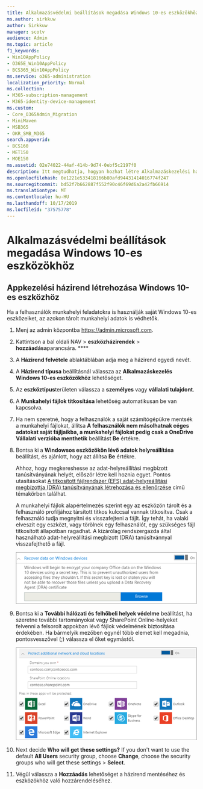 ```yaml
---
title: Alkalmazásvédelmi beállítások megadása Windows 10-es eszközökhöz
ms.author: sirkkuw
author: Sirkkuw
manager: scotv
audience: Admin
ms.topic: article
f1_keywords:
- Win10AppPolicy
- O365E_Win10AppPolicy
- BCS365_Win10AppPolicy
ms.service: o365-administration
localization_priority: Normal
ms.collection:
- M365-subscription-management
- M365-identity-device-management
ms.custom:
- Core_O365Admin_Migration
- MiniMaven
- MSB365
- OKR_SMB_M365
search.appverid:
- BCS160
- MET150
- MOE150
ms.assetid: 02e74022-44af-414b-9d74-0ebf5c2197f0
description: Itt megtudhatja, hogyan hozhat létre Alkalmazáskezelési házirendet, és védheti a Windows 10 eszközökön lévő munkahelyi fájlokat.
ms.openlocfilehash: 0e1221e533418166b80afd94431414016774f247
ms.sourcegitcommit: bd52f7b662887f552f90c46f69d6a2a42fb66914
ms.translationtype: MT
ms.contentlocale: hu-HU
ms.lasthandoff: 10/17/2019
ms.locfileid: "37575778"
---
```

# <a name="set-application-protection-settings-for-windows-10-devices"></a>Alkalmazásvédelmi beállítások megadása Windows 10-es eszközökhöz

## <a name="create-an-app-management-policy-for-windows-10"></a>Appkezelési házirend létrehozása Windows 10-es eszközhöz

Ha a felhasználók munkahelyi feladatokra is használják saját Windows 10-es eszközeiket, az azokon tárolt munkahelyi adatok is védhetők.
  
1. Menj az admin központba <a href="https://go.microsoft.com/fwlink/p/?linkid=837890" target="_blank">https://admin.microsoft.com</a>. 
    
2. Kattintson a bal oldali NAV \> **eszközházirendek** \> **hozzáadása**parancsára. ****

3. A **Házirend felvétele** ablaktáblában adja meg a házirend egyedi nevét. 
    
4. A **Házirend típusa** beállításnál válassza az **Alkalmazáskezelés Windows 10-es eszközökhöz** lehetőséget.
    
5. Az **eszköztípus**területen válassza a **személyes** vagy **vállalati tulajdont**.
    
6. A **Munkahelyi fájlok titkosítása** lehetőség automatikusan be van kapcsolva. 
    
7. Ha nem szeretné, hogy a felhasználók a saját számítógépükre mentsék a munkahelyi fájlokat, állítsa **A felhasználók nem másolhatnak céges adatokat saját fájljaikba, a munkahelyi fájlokat pedig csak a OneDrive Vállalati verzióba menthetik** beállítást **Be** értékre. 
    
9. Bontsa ki a **Windowsos eszközökön lévő adatok helyreállítása** beállítást, és ajánlott, hogy azt állítsa **Be** értékre.
    
    Ahhoz, hogy megkereshesse az adat-helyreállítási megbízott tanúsítványának helyét, először létre kell hoznia egyet. Pontos utasításokat [A titkosított fájlrendszer (EFS) adat-helyreállítási megbízottja (DRA) tanúsítványának létrehozása és ellenőrzése](https://go.microsoft.com/fwlink/p/?linkid=853700) című témakörben találhat.
    
    A munkahelyi fájlok alapértelmezés szerint egy az eszközön tárolt és a felhasználó profiljához társított titkos kulccsal vannak titkosítva. Csak a felhasználó tudja megnyitni és visszafejteni a fájlt. Így tehát, ha valaki elveszít egy eszközt, vagy törölnek egy felhasználót, egy szükséges fájl titkosított állapotban ragadhat. A kizárólag rendszergazda által használható adat-helyreállítási megbízott (DRA) tanúsítvánnyal visszafejthető a fájl.
    
    ![Browse to Data Recovery Agent certificate.](media/7d7d664f-b72f-4293-a3e7-d0fa7371366c.png)
  
10. Bontsa ki a **További hálózati és felhőbeli helyek védelme** beállítást, ha szeretne további tartományokat vagy SharePoint Online-helyeket felvenni a felsorolt appokban lévő fájlok védelmének biztosítása érdekében. Ha bármelyik mezőben egynél több elemet kell megadnia, pontosvesszővel (;) válassza el őket egymástól.
    
    ![Expand Protect additional network and cloud locations, and enter domains or SharePoint Online sites you own.](media/7afaa0c7-ba53-456d-8c61-312c45e09625.png)
  
11. Next decide **Who will get these settings?** If you don't want to use the default **All Users** security group, choose **Change**, choose the security groups who will get these settings \> **Select**.
    
12. Végül válassza a **Hozzáadás** lehetőséget a házirend mentéséhez és eszközökhöz való hozzárendeléséhez. 